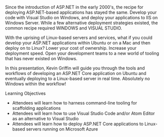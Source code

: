 Since the introduction of ASP.NET in the early 2000's, the recipe for deploying ASP.NET-based applications has stayed the same.  Develop your code with Visual Studio on Windows, and deploy your applications to IIS on Windows Server.  While a few alternative deployment strategies existed, the common recipe required WINDOWS and VISUAL STUDIO.

With the uprising of Linux-based servers and services, what if you could develop your ASP.NET applications within Ubuntu or on a Mac and then deploy on to Linux?  Lower your cost of ownership.  Increase your deployment speed.  Open your development teams to a new world of tooling that has never existed on Windows.

In this presentation, Kevin Griffin will guide you through the tools and workflows of developing an ASP.NET Core application on Ubuntu and eventually deploying to a Linux-based server in real time.  Absolutely no Windows within the workflow!

Learning Objectives
- Attendees will learn how to harness command-line tooling for scaffolding applications
- Attendees will learn how to use Visual Studio Code and/or Atom Editor as an alternative to Visual Studio
- Attendees will learn how to deploy ASP.NET Core applications to Linux-based servers running on Microsoft Azure

